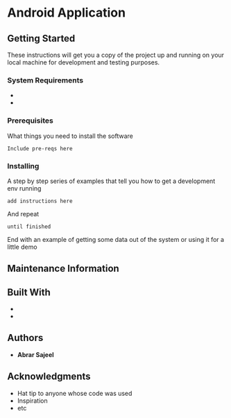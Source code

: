 # Android Application


## Getting Started

These instructions will get you a copy of the project up and running on your local machine for development and testing purposes.

### System Requirements
* 
* 

### Prerequisites

What things you need to install the software

```
Include pre-reqs here

```

### Installing

A step by step series of examples that tell you how to get a development env running


```
add instructions here
```

And repeat

```
until finished
```

End with an example of getting some data out of the system or using it for a little demo

## Maintenance Information

## Built With

* 
* 

## Authors

* **Abrar Sajeel** 


## Acknowledgments

* Hat tip to anyone whose code was used
* Inspiration
* etc
